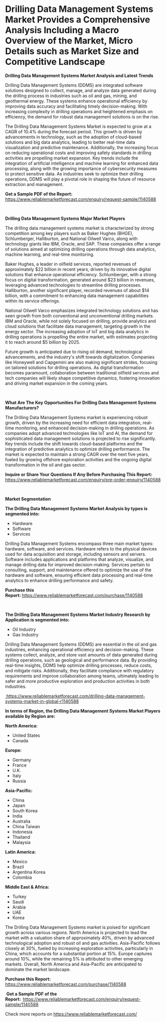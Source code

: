 <p><h1>Drilling Data Management Systems Market Provides a Comprehensive Analysis Including a Macro Overview of the Market, Micro Details such as Market Size and Competitive Landscape</h1></p><p><strong>Drilling Data Management Systems Market Analysis and Latest Trends</strong></p>
<p><p>Drilling Data Management Systems (DDMS) are integrated software solutions designed to collect, manage, and analyze data generated during the drilling process in industries such as oil and gas, mining, and geothermal energy. These systems enhance operational efficiency by improving data accuracy and facilitating timely decision-making. With increasing complexity in drilling operations and heightened emphasis on efficiency, the demand for robust data management solutions is on the rise.</p><p>The Drilling Data Management Systems Market is expected to grow at a CAGR of 10.4% during the forecast period. This growth is driven by advancements in technology, such as the adoption of cloud-based solutions and big data analytics, leading to better real-time data visualization and predictive maintenance. Additionally, the increasing focus on reducing operational costs and improving safety standards in drilling activities are propelling market expansion. Key trends include the integration of artificial intelligence and machine learning for enhanced data processing, along with the growing importance of cybersecurity measures to protect sensitive data. As industries seek to optimize their drilling operations, DDMS will play a pivotal role in shaping the future of resource extraction and management.</p></p>
<p><strong>Get a Sample PDF of the Report:&nbsp;</strong> <a href="https://www.reliablemarketforecast.com/enquiry/request-sample/1140588?utm_campaign=3076&utm_medium=2&utm_source=Github&utm_content=ia&utm_term=25032025&utm_id=drilling-data-management-systems">https://www.reliablemarketforecast.com/enquiry/request-sample/1140588</a></p>
<p>&nbsp;</p>
<p><strong>Drilling Data Management Systems Major Market Players</strong></p>
<p><p>The drilling data management systems market is characterized by strong competition among key players such as Baker Hughes (BHGE), Schlumberger, Halliburton, and National Oilwell Varco, along with technology giants like IBM, Oracle, and SAP. These companies offer a range of solutions aimed at optimizing drilling operations through data analytics, machine learning, and real-time monitoring.</p><p>Baker Hughes, a leader in oilfield services, reported revenues of approximately $22 billion in recent years, driven by its innovative digital solutions that enhance operational efficiency. Schlumberger, with a strong focus on digital transformation, generated around $23 billion in revenues, leveraging advanced technologies to streamline drilling processes. Halliburton, another significant player, recorded revenues of about $14 billion, with a commitment to enhancing data management capabilities within its service offerings.</p><p>National Oilwell Varco emphasizes integrated technology solutions and has seen growth from both conventional and unconventional drilling markets. IBM and Oracle, while not solely focused on drilling, provide analytics and cloud solutions that facilitate data management, targeting growth in the energy sector. The increasing adoption of IoT and big data analytics in drilling operations is propelling the entire market, with estimates projecting it to reach around $5 billion by 2025.</p><p>Future growth is anticipated due to rising oil demand, technological advancements, and the industry's shift towards digitalization. Companies like Honeywell and Capgemini are also making significant strides, focusing on tailored solutions for drilling operations. As digital transformation becomes paramount, collaboration between traditional oilfield services and tech companies will likely shape competitive dynamics, fostering innovation and driving market expansion in the coming years.</p></p>
<p>&nbsp;</p>
<p><strong>What Are The Key Opportunities For Drilling Data Management Systems Manufacturers?</strong></p>
<p><p>The Drilling Data Management Systems market is experiencing robust growth, driven by the increasing need for efficient data integration, real-time monitoring, and enhanced decision-making in drilling operations. As companies adopt advanced technologies like IoT and AI, the demand for sophisticated data management solutions is projected to rise significantly. Key trends include the shift towards cloud-based platforms and the integration of predictive analytics to optimize drilling performance. The market is expected to maintain a strong CAGR over the next five years, fueled by growing offshore exploration activities and the ongoing digital transformation in the oil and gas sector.</p></p>
<p><strong>Inquire or Share Your Questions If Any Before Purchasing This Report:</strong> <a href="https://www.reliablemarketforecast.com/enquiry/pre-order-enquiry/1140588?utm_campaign=3076&utm_medium=2&utm_source=Github&utm_content=ia&utm_term=25032025&utm_id=drilling-data-management-systems">https://www.reliablemarketforecast.com/enquiry/pre-order-enquiry/1140588</a></p>
<p>&nbsp;</p>
<p><strong>Market Segmentation</strong></p>
<p><strong>The Drilling Data Management Systems Market Analysis by types is segmented into:</strong></p>
<p><ul><li>Hardware</li><li>Software</li><li>Services</li></ul></p>
<p><p>Drilling Data Management Systems encompass three main market types: hardware, software, and services. Hardware refers to the physical devices used for data acquisition and storage, including sensors and servers. Software includes applications and platforms that analyze, visualize, and manage drilling data for improved decision-making. Services pertain to consulting, support, and maintenance offered to optimize the use of the hardware and software, ensuring efficient data processing and real-time analytics to enhance drilling performance and safety.</p></p>
<p><strong>Purchase this Report:&nbsp;</strong><a href="https://www.reliablemarketforecast.com/purchase/1140588?utm_campaign=3076&utm_medium=2&utm_source=Github&utm_content=ia&utm_term=25032025&utm_id=drilling-data-management-systems">https://www.reliablemarketforecast.com/purchase/1140588</a></p>
<p>&nbsp;</p>
<p><strong>The Drilling Data Management Systems Market Industry Research by Application is segmented into:</strong></p>
<p><ul><li>Oil Industry</li><li>Gas Industry</li></ul></p>
<p><p>Drilling Data Management Systems (DDMS) are essential in the oil and gas industries, enhancing operational efficiency and decision-making. These systems collect, analyze, and store vast amounts of data generated during drilling operations, such as geological and performance data. By providing real-time insights, DDMS help optimize drilling processes, reduce costs, and mitigate risks. Additionally, they facilitate compliance with regulatory requirements and improve collaboration among teams, ultimately leading to safer and more productive exploration and production activities in both industries.</p></p>
<p><a href="https://www.reliablemarketforecast.com/drilling-data-management-systems-market-in-global-r1140588?utm_campaign=3076&utm_medium=2&utm_source=Github&utm_content=ia&utm_term=25032025&utm_id=drilling-data-management-systems">&nbsp;https://www.reliablemarketforecast.com/drilling-data-management-systems-market-in-global-r1140588</a></p>
<p><strong>In terms of Region, the Drilling Data Management Systems Market Players available by Region are:</strong></p>
<p>
    <p> <strong> North America: </strong>
        <ul>
            <li>United States</li>
            <li>Canada</li>
        </ul>
        </p> 
    <p> <strong> Europe: </strong>
        <ul>
            <li>Germany</li>
            <li>France</li>
            <li>U.K.</li>
            <li>Italy</li>
            <li>Russia</li>
        </ul>
        </p> 
    <p> <strong> Asia-Pacific: </strong>
        <ul>
            <li>China</li>
            <li>Japan</li>
            <li>South Korea</li>
            <li>India</li>
            <li>Australia</li>
            <li>China Taiwan</li>
            <li>Indonesia</li>
            <li>Thailand</li>
            <li>Malaysia</li>
        </ul>
        </p> 
    <p> <strong> Latin America: </strong>
        <ul>
            <li>Mexico</li>
            <li>Brazil</li>
            <li>Argentina Korea</li>
            <li>Colombia</li>
        </ul>
        </p> 
    <p> <strong> Middle East & Africa: </strong>
        <ul>
            <li>Turkey</li>
            <li>Saudi</li>
            <li>Arabia</li>
            <li>UAE</li>
            <li>Korea</li>
        </ul>
    </p>
    </p>
<p><p>The Drilling Data Management Systems market is poised for significant growth across various regions. North America is projected to lead the market with a valuation share of approximately 40%, driven by advanced technological adoption and robust oil and gas activities. Asia-Pacific follows closely at 30%, fueled by increasing exploration activities, particularly in China, which accounts for a substantial portion at 15%. Europe captures around 10%, while the remaining 5% is attributed to other emerging markets. Overall, North America and Asia-Pacific are anticipated to dominate the market landscape.</p></p>
<p><strong>Purchase this Report: </strong><a href="https://www.reliablemarketforecast.com/purchase/1140588?utm_campaign=3076&utm_medium=2&utm_source=Github&utm_content=ia&utm_term=25032025&utm_id=drilling-data-management-systems">https://www.reliablemarketforecast.com/purchase/1140588</a></p>
<p>&nbsp;<strong>Get a Sample PDF of the Report:&nbsp;&nbsp;</strong><a href="https://www.reliablemarketforecast.com/enquiry/request-sample/1140588?utm_campaign=3076&utm_medium=2&utm_source=Github&utm_content=ia&utm_term=25032025&utm_id=drilling-data-management-systems">https://www.reliablemarketforecast.com/enquiry/request-sample/1140588</a></p>
<p><strong></strong></p>
<p>Check more reports on <a href="https://www.reliablemarketforecast.com/?utm_campaign=3076&utm_medium=2&utm_source=Github&utm_content=ia&utm_term=25032025&utm_id=drilling-data-management-systems">https://www.reliablemarketforecast.com/</a></p>